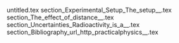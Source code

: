 untitled.tex
section_Experimental_Setup_The_setup__.tex
section_The_effect_of_distance__.tex
section_Uncertainties_Radioactivity_is_a__.tex
section_Bibliography_url_http_practicalphysics__.tex
